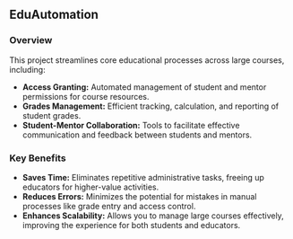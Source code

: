 ﻿## EduAutomation

### Overview

This project streamlines core educational processes across large courses, including:

* **Access Granting:** Automated management of student and mentor permissions for course resources.
* **Grades Management:** Efficient tracking, calculation, and reporting of student grades.
* **Student-Mentor Collaboration:** Tools to facilitate effective communication and feedback between students and
  mentors.

### Key Benefits

* **Saves Time:** Eliminates repetitive administrative tasks, freeing up educators for higher-value activities.
* **Reduces Errors:** Minimizes the potential for mistakes in manual processes like grade entry and access control.
* **Enhances Scalability:** Allows you to manage large courses effectively, improving the experience for both students
  and educators.
